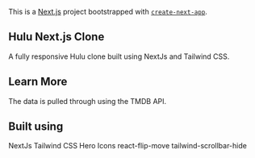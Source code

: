 This is a [Next.js](https://nextjs.org/) project bootstrapped with [`create-next-app`](https://github.com/vercel/next.js/tree/canary/packages/create-next-app).

## Hulu Next.js Clone

A fully responsive Hulu clone built using NextJs and Tailwind CSS.

## Learn More

The data is pulled through using the TMDB API.

## Built using

NextJs
Tailwind CSS
Hero Icons
react-flip-move
tailwind-scrollbar-hide
